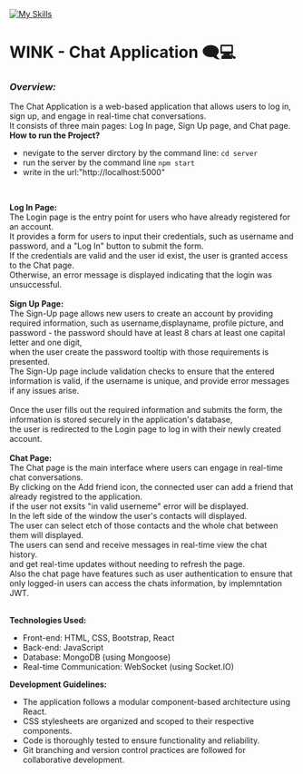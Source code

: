 [![My Skills](https://skills.thijs.gg/icons?i=js,html,css,react,bootstrap,mongodb,nodejs,git)](https://skills.thijs.gg)
# WINK - Chat Application 🗨💻
### ***Overview:***
The Chat Application is a web-based application that allows users to log in, sign up, and engage in real-time chat conversations.<br /> 
It consists of three main pages: Log In page, Sign Up page, and Chat page.<br /> 
**How to run the Project?<br />**
* nevigate to the server dirctory by the command line: `cd server`
* run the server by the command line `npm start`
* write in the url:"http://localhost:5000"
<br /> 

**Log In Page:<br />**
The Login page is the entry point for users who have already registered for an account.<br />
It provides a form for users to input their credentials, such as username and password, and a "Log In" button to submit the form.<br /> 
If the credentials are valid and the user id exist, the user is granted access to the Chat page.<br />
Otherwise, an error message is displayed indicating that the login was unsuccessful.<br /><br />
**Sign Up Page:<br />**
The Sign-Up page allows new users to create an account by providing required information, such as username,displayname, profile picture, and password - the password should have at least 8 chars at least one capital letter and one digit,<br>
when the user create the password tooltip with those requirements is presented.<br />
The Sign-Up page include validation checks to ensure that the entered information is valid, if the username is unique, and provide error messages if any issues arise. <br />  
Once the user fills out the required information and submits the form, the information is stored securely in the application's database,<br />
the user is redirected to the Login page to log in with their newly created account.<br /><br />
**Chat Page:<br />**
The Chat page is the main interface where users can engage in real-time chat conversations.<br />
By clicking on the Add friend icon, the connected user can add a friend that already registred to the application.<br/>
if the user not exsits "in valid userneme" error will be displayed.<br/>
In the left side of the window the user's contacts will displayed.<br> 
The user can select etch of those contacts and the whole chat between them will displayed.<br/>
The users can send and receive messages in real-time view the chat history.<br />
and get real-time updates without needing to refresh the page.<br> 
Also the chat page have features such as user authentication to ensure that only logged-in users can access the chats information, by implemntation JWT.<br/><br>

**Technologies Used:<br />**
* Front-end: HTML, CSS, Bootstrap, React
* Back-end: JavaScript
* Database: MongoDB (using Mongoose)
* Real-time Communication: WebSocket (using Socket.IO)

**Development Guidelines:**<br>
* The application follows a modular component-based architecture using React.<br>
* CSS stylesheets are organized and scoped to their respective components.<br>
* Code is thoroughly tested to ensure functionality and reliability.
* Git branching and version control practices are followed for collaborative development.




